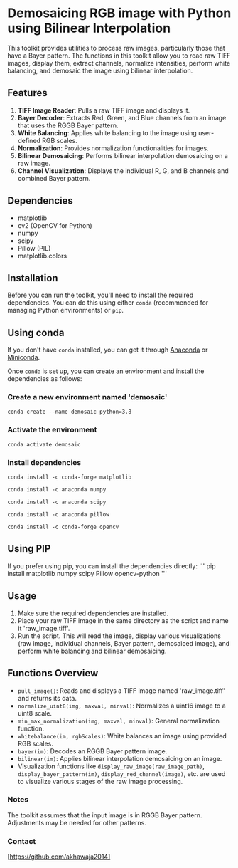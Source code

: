 # Demosaicing RGB image with Python using Bilinear Interpolation

This toolkit provides utilities to process raw images, particularly those that have a Bayer pattern. The functions in this toolkit allow you to read raw TIFF images, display them, extract channels, normalize intensities, perform white balancing, and demosaic the image using bilinear interpolation.

## Features

1. **TIFF Image Reader**: Pulls a raw TIFF image and displays it.
2. **Bayer Decoder**: Extracts Red, Green, and Blue channels from an image that uses the RGGB Bayer pattern.
3. **White Balancing**: Applies white balancing to the image using user-defined RGB scales.
4. **Normalization**: Provides normalization functionalities for images.
5. **Bilinear Demosaicing**: Performs bilinear interpolation demosaicing on a raw image.
6. **Channel Visualization**: Displays the individual R, G, and B channels and combined Bayer pattern.

## Dependencies

- matplotlib
- cv2 (OpenCV for Python)
- numpy
- scipy
- Pillow (PIL)
- matplotlib.colors

## Installation

Before you can run the toolkit, you'll need to install the required dependencies. You can do this using either `conda` (recommended for managing Python environments) or `pip`.

## Using conda

If you don't have `conda` installed, you can get it through [Anaconda](https://www.anaconda.com/products/distribution) or [Miniconda](https://docs.conda.io/en/latest/miniconda.html).

Once `conda` is set up, you can create an environment and install the dependencies as follows:


### Create a new environment named 'demosaic'
```
conda create --name demosaic python=3.8
```
### Activate the environment
```
conda activate demosaic
```
### Install dependencies
```
conda install -c conda-forge matplotlib
```
```
conda install -c anaconda numpy
```
```
conda install -c anaconda scipy
```
```
conda install -c anaconda pillow
```
```
conda install -c conda-forge opencv
```

## Using PIP
If you prefer using pip, you can install the dependencies directly:
'''
pip install matplotlib numpy scipy Pillow opencv-python
'''

## Usage

1. Make sure the required dependencies are installed.
2. Place your raw TIFF image in the same directory as the script and name it 'raw_image.tiff'.
3. Run the script. This will read the image, display various visualizations (raw image, individual channels, Bayer pattern, demosaiced image), and perform white balancing and bilinear demosaicing.

## Functions Overview

- `pull_image()`: Reads and displays a TIFF image named 'raw_image.tiff' and returns its data.
- `normalize_uint8(img, maxval, minval)`: Normalizes a uint16 image to a uint8 scale.
- `min_max_normalization(img, maxval, minval)`: General normalization function.
- `whitebalance(im, rgbScales)`: White balances an image using provided RGB scales.
- `bayer(im)`: Decodes an RGGB Bayer pattern image.
- `bilinear(im)`: Applies bilinear interpolation demosaicing on an image.
- Visualization functions like `display_raw_image(raw_image_path)`, `display_bayer_pattern(im)`, `display_red_channel(image)`, etc. are used to visualize various stages of the raw image processing.

### Notes

The toolkit assumes that the input image is in RGGB Bayer pattern. Adjustments may be needed for other patterns.


### Contact

[https://github.com/akhawaja2014]



